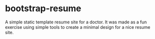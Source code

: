 # bootstrap-resume

A simple static template resume site for a doctor. It was made as a fun exercise using simple tools to create a minimal design for a nice resume site.
